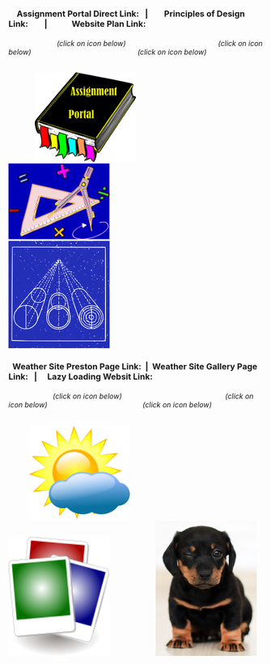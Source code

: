 ### &emsp;Assignment Portal Direct Link: &nbsp; | &nbsp; &emsp; Principles of Design Link: &nbsp; &emsp; |&emsp;  &emsp; &nbsp; Website Plan Link:

###### &emsp; &emsp; &nbsp; &emsp; &emsp; &nbsp; &nbsp; (click on icon below) &nbsp; &nbsp; &nbsp; &emsp; &nbsp; &emsp; &emsp; &nbsp; &nbsp; &nbsp; &nbsp; &emsp; &nbsp; &emsp; &emsp; (click on icon below) &nbsp; &emsp; &nbsp; &emsp; &emsp; &nbsp; &nbsp; &nbsp; &nbsp; &emsp; &emsp; &emsp; &emsp; &emsp; &nbsp; &nbsp; (click on icon below)                                                              

&emsp; &emsp; &nbsp; &nbsp; [<img src="sources/assignment_portal_icon_link.png" width="200">](https://jmmonjeremy.github.io/)
&nbsp; &emsp; &nbsp; &emsp; &nbsp; &emsp; &emsp; [<img src="sources/design_principles_icon_link.png" width="200">](https://jmmonjeremy.github.io/design-principles.html) 
&nbsp; &emsp; &nbsp; &emsp; &emsp; &emsp; &emsp; [<img src="sources/site_plan_icon_link.png" width="200">](https://jmmonjeremy.github.io/lesson2/index.html)

### &nbsp; Weather Site Preston Page Link: &nbsp;| &nbsp;Weather Site Gallery Page Link: &nbsp; |&emsp; Lazy Loading Websit Link:

###### &emsp; &nbsp; &emsp; &nbsp; &emsp; &emsp; (click on icon below) &emsp; &emsp; &nbsp; &nbsp; &nbsp; &emsp; &nbsp; &emsp; &emsp; &nbsp; &nbsp; &nbsp; &nbsp; &emsp; &nbsp; &emsp; &nbsp;(click on icon below) &nbsp; &emsp; &nbsp; &emsp; &emsp; &nbsp; &nbsp; &nbsp; &nbsp; &emsp; &emsp; &emsp; &emsp; &nbsp; &nbsp;(click on icon below)    

&emsp; &emsp; &nbsp;[<img src="sources/the_weather_chatter_communinty_icon_link.png" width="200">](https://jmmonjeremy.github.io/weather/preston.html)
&emsp; &emsp; &emsp; &nbsp; &emsp; &nbsp; &emsp; &nbsp;[<img src="sources/weather_gallery_icon_link.png" width="200">](https://jmmonjeremy.github.io/weather/gallery-7.html) 
&nbsp; &emsp; &nbsp; &emsp; &emsp; &emsp; [<img src="sources/lazyloading_icon_link.jpg" width="200">](https://jmmonjeremy.github.io/lesson-4/lazyload.html) 
